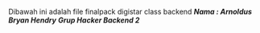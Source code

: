 Dibawah ini adalah file finalpack digistar class backend
***Nama : Arnoldus Bryan Hendry***
***Grup Hacker Backend 2***
